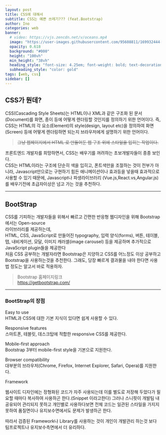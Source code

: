 ```yaml
---
layout: post
title: CSS에 대해서
subtitle: CSS는 예쁜 쓰레기??? (feat.Bootstrap)
author: Ino
categories: web
banner:
  # video: https://vjs.zencdn.net/v/oceans.mp4
  image: "https://user-images.githubusercontent.com/95608811/169932444-32124c9a-4013-4864-acf7-59a3db654886.png"
  opacity: 0.618
  background: "#000"
  height: "100vh"
  min_height: "38vh"
  heading_style: "font-size: 4.25em; font-weight: bold; text-decoration: underline"
  subheading_style: "color: gold"
tags: [web, css]
sidebar: []
---
```

## CSS가 뭔데?
CSS(Cascading Style Sheets)는 HTML이나 XML과 같은 구조화 된 문서(Document)를 화면, 종이 등에 어떻게 렌더링할 것인지를 정의하기 위한 언어이다. 즉, CSS는 HTML의 각 요소(Element)의 style(design, layout etc)을 정의하여 화면(Screen) 등에 어떻게 렌더링하면 되는지 브라우저에게 설명하기 위한 언어이다.

> ~~그냥 웹페이지에서 HTML 로 만들어둔 웹 구조 위에 스타일을 입히는 작업이다.~~

프론트엔드 개발자를 희망하면서, CSS는 배우기를 꺼려하는 초보개발자들이 종종 보인다.  
CSS는 HTML이라는 구조에 단순히 색을 입히고, 폰트색만을 조절하는 것이 전부가 아니라, Javascript만으로는 구현하기 힘든 애니메이션이나 효과등을 넣을때 효과적으로 사용할 수 있기 때문에, Javascript나 파생라이브러리 (Vue.js,React.vs,Angular.js)를 배우기전에 초급자이상은 넘고 가는 것을 추천하다.   
  
  ---
  
## BootStrap
CSS를 기피하는 개발자들을 위해서 빠르고 간편한 반응형 웹디자인을 위해 Bootstrap 에서는 Open-source  
라이브러리를 제공하는데,  
HTML, CSS, JavaScript로 만들어진 typography, 입력 양식(forms), 버튼, 테이블, 탭, 내비게이션, 모달, 이미지 캐러셀(image carousel) 등을 제공하며 추가적으로 JavaScript plugin들을 제공한다  
처음 CSS 공부하는 개발자라면 Bootstrap은 지양하고 CSS를 어느정도 이상 공부하고 
Bootstrap을 사용하는것을 추천한다.
그래도, 당장 빠르게 결과물을 내야 한다면 사용법 정도는 알고서 바로 적용하자.
> Bootstrap 홈페이지링크  
> https://getbootstrap.com/

 * * *

### BootStrap의 장점

Easy to use   
HTML과 CSS에 대한 기본 지식이 있다면 쉽게 사용할 수 있다. 

Responsive features    
스마트폰, 테블릿, 데스크탑에 적합한 responsive CSS를 제공한다.  

Mobile-first approach    
Bootstrap 3부터 mobile-first style을 기본으로 지원한다. 

Browser compatibility    
대부분의 브라우저(Chrome, Firefox, Internet Explorer, Safari, Opera)를 지원한다.

Framework   

웹사이트 디자인에는 정형화된 코드가 자주 사용되는데 이를 별도로 저장해 두었다가 필요할 때마다 복사하여 사용하곤 한다.(Snippet 이라고한다) 그러나 스니핏이 개발팀 내 공유되어 관리되지 못하고 개인별로 사용하다보면 전체 코드는 일관된 스타일을 가지지 못하여 품질면이나 유지보수면에서도 문제가 발생하곤 한다.   

따라서 검증된 Framework나 Library를 사용하는 것이 개인이 개발관리 하는것 보다 팀프로젝트나 유지보수측면에서 더 유리하다.   
